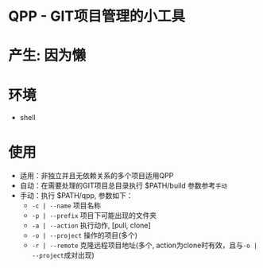# QPP - GIT项目管理的小工具

# 产生: 因为懒

# 环境
  - shell

# 使用
  - 适用：非独立并且无依赖关系的多个项目适用QPP
  - 自动：在需要处理的GIT项目总目录执行 $PATH/build 参数参考`手动`
  - 手动：执行 $PATH/qpp, 参数如下：
    * `-c | --name` 项目名称  
    * `-p | --prefix` 项目下可能出现的文件夹
    * `-a | --action` 执行动作, [pull, clone]
    * `-o | --project` 操作的项目(多个)  
    * `-r | --remote` 克隆远程项目地址(多个, action为clone时有效，且与`-o | --project`成对出现)